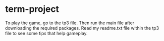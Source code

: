 # term-project

To play the game, go to the tp3 file. Then run the main file after downloading the required packages. Read my readme.txt file within the tp3 file to see some tips that help gameplay. 
